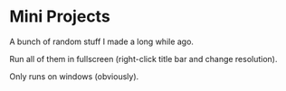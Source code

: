# Mini Projects
A bunch of random stuff I made a long while ago.

Run all of them in fullscreen (right-click title bar and change resolution).

Only runs on windows (obviously).
